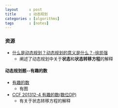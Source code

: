 ```yaml
---
layout     : post
title      : 动态规划
categories : [algorithms]
tags       : [notes]
---
```


### 资源
- [什么是动态规划？动态规划的意义是什么？-徐凯强](https://www.zhihu.com/question/23995189/answer/35324479)
  - 阐述了动态规划中关于**状态**和**状态转移方程**的解释
#### 动态规划题--有趣的数
- [有趣的数](http://www.cnblogs.com/tgycoder/p/5052109.html)
  - 有图
- [CCF 201312-4 有趣的数(数位DP)](http://blog.csdn.net/jiange_zh/article/details/50300655)
  - 有关于状态转移方程的解释
